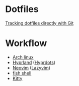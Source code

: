 # Dotfiles
[Tracking dotfiles directly with Git](https://wiki.archlinux.org/title/Dotfiles#Tracking_dotfiles_directly_with_Git)

# Workflow
- [Arch linux](https://wiki.archlinux.org/)
- [Hyprland](https://hyprland.org/) ([Hyprdots](https://github.com/prasanthrangan/hyprdots))
- [Neovim](https://neovim.io/) ([Lazyvim](https://www.lazyvim.org/))
- [fish shell](https://fishshell.com/)
- [Kitty](https://sw.kovidgoyal.net/kitty/)

